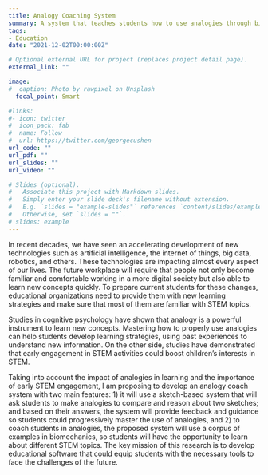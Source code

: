 ```yaml
---
title: Analogy Coaching System
summary: A system that teaches students how to use analogies through biomechanics.
tags:
- Education
date: "2021-12-02T00:00:00Z"

# Optional external URL for project (replaces project detail page).
external_link: ""

image:
#  caption: Photo by rawpixel on Unsplash
  focal_point: Smart

#links:
#- icon: twitter
#  icon_pack: fab
#  name: Follow
#  url: https://twitter.com/georgecushen
url_code: ""
url_pdf: ""
url_slides: ""
url_video: ""

# Slides (optional).
#   Associate this project with Markdown slides.
#   Simply enter your slide deck's filename without extension.
#   E.g. `slides = "example-slides"` references `content/slides/example-slides.md`.
#   Otherwise, set `slides = ""`.
# slides: example
---
```


In recent decades, we have seen an accelerating development of new technologies such as artificial intelligence, the internet of things, big data, robotics, and others. These technologies are impacting almost every aspect of our lives. The future workplace will require that people not only become familiar and comfortable working in a more digital society but also able to learn new concepts quickly. To prepare current students for these changes, educational organizations need to provide them with new learning strategies and make sure that most of them are familiar with STEM topics.

Studies in cognitive psychology have shown that analogy is a powerful instrument to learn new concepts. Mastering how to properly use analogies can help students develop learning strategies, using past experiences to understand new information. On the other side, studies have demonstrated that early engagement in STEM activities could boost children’s interests in STEM.

Taking into account the impact of analogies in learning and the importance of early STEM engagement, I am proposing to develop an analogy coach system with two main features: 1) it will use a sketch-based system that will ask students to make analogies to compare and reason about two sketches; and based on their answers, the system will provide feedback and guidance so students could progressively master the use of analogies, and 2) to coach students in analogies, the proposed system will use a corpus of examples in biomechanics, so students will have the opportunity to learn about different STEM topics. The key mission of this research is to develop educational software that could equip students with the necessary tools to face the challenges of the future.


